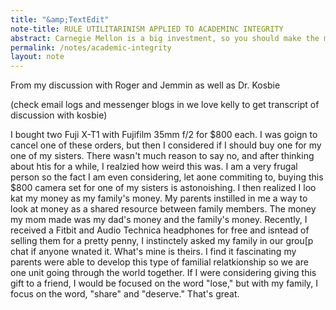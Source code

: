 ```yaml
---
title: "&amp;TextEdit"
note-title: RULE UTILITARINISM APPLIED TO ACADEMINC INTEGRITY
abstract: Carnegie Mellon is a big investment, so you should make the most out of it. As a representation of your educational institute, breaking academic integrity is harmful to the community you're in and to yourself.
permalink: /notes/academic-integrity
layout: note
---
```


From my discussion with Roger and Jemmin as well as Dr. Kosbie

(check email logs and messenger blogs in we love kelly to get transcript of discussion with kosbie)





I bought two Fuji X-T1 with Fujifilm 35mm f/2 for $800 each. I was goign to cancel one
of these orders, but then I considered if I should buy one for my one of my sisters.
There wasn't much reason to say no, and after thinking about htis for a while, I realzied
how weird this was. I am a very frugal person so the fact I am even considering, let aone
commiting to, buying this $800 camera set for one of my sisters is astonoishing. I then
realized I loo kat my money as my family's money. My parents instilled in me a way to look
at money as a shared resource between family members. The money my mom made was my dad's 
money and the family's money. Recently, I received a Fitbit and Audio Technica headphones
for free and isntead of selling them for a pretty penny, I instinctely asked my family 
in our grou[p chat if anyone wnated it. What's mine is theirs. I find it fascinating
my parents were able to develop this type of familial relatkionship so we are one unit
going through the world together. If I were considering giving this gift to a friend, I 
would be focused on the word "lose," but with my family, I focus on the word, "share" and 
"deserve." That's great.